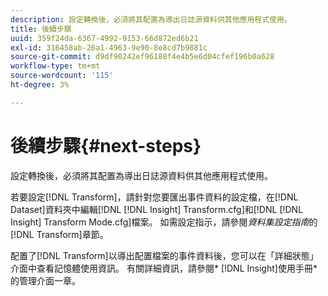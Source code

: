 ```yaml
---
description: 設定轉換後，必須將其配置為導出日誌源資料供其他應用程式使用。
title: 後續步驟
uuid: 359f24da-6367-4992-9153-66d872ed6b21
exl-id: 316458ab-26a1-4963-9e90-8e8cd7b9881c
source-git-commit: d9df90242ef96188f4e4b5e6d04cfef196b0a628
workflow-type: tm+mt
source-wordcount: '115'
ht-degree: 3%

---
```


# 後續步驟{#next-steps}

設定轉換後，必須將其配置為導出日誌源資料供其他應用程式使用。

若要設定[!DNL Transform]，請針對您要匯出事件資料的設定檔，在[!DNL Dataset]資料夾中編輯[!DNL [!DNL Insight] Transform.cfg]和[!DNL [!DNL Insight] Transform Mode.cfg]檔案。 如需設定指示，請參閱&#x200B;*資料集設定指南*&#x200B;的[!DNL Transform]章節。

配置了[!DNL Transform]以導出配置檔案的事件資料後，您可以在「詳細狀態」介面中查看記憶體使用資訊。 有關詳細資訊，請參閱* [!DNL Insight]使用手冊*的管理介面一章。
